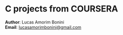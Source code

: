 # C projects from COURSERA

**Author**: Lucas Amorim Bonini  
**Email**: lucasamorimbonini@gmail.com

